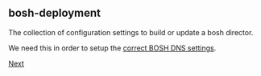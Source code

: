 ## bosh-deployment

The collection of configuration settings to build or update a bosh director.

We need this in order to setup the [correct BOSH DNS settings](https://github.com/7hunderbird/bucccf/blob/a30ac3eb189b52db82c9bd9136bbff419793b8c5/scripts/bucccf#L63).

[Next](03-cf-deployment.md)